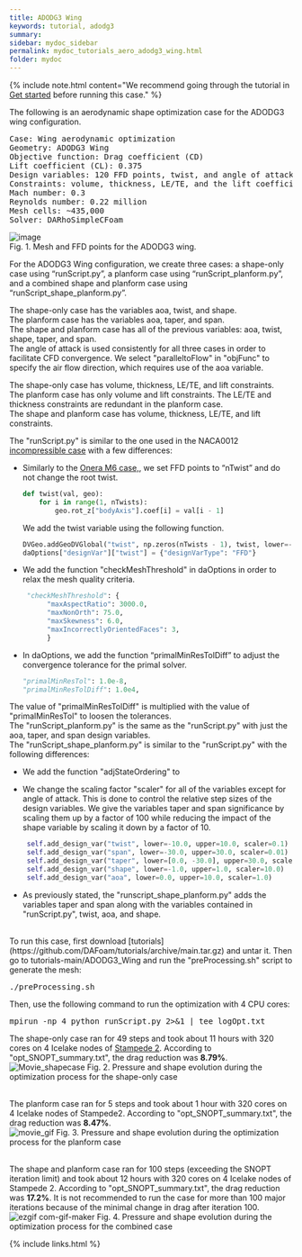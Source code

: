 ```yaml
---
title: ADODG3 Wing
keywords: tutorial, adodg3
summary: 
sidebar: mydoc_sidebar
permalink: mydoc_tutorials_aero_adodg3_wing.html
folder: mydoc
---
```


{% include note.html content="We recommend going through the tutorial in [Get started](mydoc_get_started_download_docker.html) before running this case." %}

The following is an aerodynamic shape optimization case for the ADODG3 wing configuration.

<pre>
Case: Wing aerodynamic optimization 
Geometry: ADODG3 Wing
Objective function: Drag coefficient (CD)
Lift coefficient (CL): 0.375
Design variables: 120 FFD points, twist, and angle of attack for the shape-only case (total: 126).
Constraints: volume, thickness, LE/TE, and the lift coefficient (total number: 764)
Mach number: 0.3
Reynolds number: 0.22 million
Mesh cells: ~435,000
Solver: DARhoSimpleCFoam
</pre>
![image](https://user-images.githubusercontent.com/106775921/184982881-66223c83-2e5b-46c3-b9da-33b5f99795d2.png)<br>
Fig. 1. Mesh and FFD points for the ADODG3 wing.

For the ADODG3 Wing configuration, we create three cases: a shape-only case using “runScript.py”, a planform case using “runScript_planform.py”, and a combined shape and planform case using “runScript_shape_planform.py”.

The shape-only case has the variables aoa, twist, and shape.<br>
The planform case has the variables aoa, taper, and span. <br>
The shape and planform case has all of the previous variables: aoa, twist, shape, taper, and span. <br>
The angle of attack is used consistently for all three cases in order to facilitate CFD convergence. We select "paralleltoFlow" in "objFunc" to specify the air flow direction, which requires use of the aoa variable. 
<br>

The shape-only case has volume, thickness, LE/TE, and lift constraints.<br>
The planform case has only volume and lift constraints. The LE/TE and thickness constraints are redundant in the planform case.<br>
The shape and planform case has volume, thickness, LE/TE, and lift constraints. 

The "runScript.py" is similar to the one used in the NACA0012 [incompressible case](mydoc_tutorials_naca0012_incompressible.html) with a few differences:

- Similarly to the [Onera M6 case,](mydoc_tutorials_aero_m6.html), we set FFD points to “nTwist” and do not change the root twist. 

  ```python
  def twist(val, geo):
      for i in range(1, nTwists):
          geo.rot_z["bodyAxis"].coef[i] = val[i - 1]
  ```
  
  We add the twist variable using the following function.

  ```python
  DVGeo.addGeoDVGlobal("twist", np.zeros(nTwists - 1), twist, lower=-10.0, upper=10.0, scale=1.0)
  daOptions["designVar"]["twist"] = {"designVarType": "FFD"}
  ```

- We add the function "checkMeshThreshold" in daOptions in order to relax the mesh quality criteria.
  ```python
   "checkMeshThreshold": {
        "maxAspectRatio": 3000.0,
        "maxNonOrth": 75.0,
        "maxSkewness": 6.0,
        "maxIncorrectlyOrientedFaces": 3, 
        }
   ```

- In daOptions, we add the function “primalMinResTolDiff” to adjust the convergence tolerance for the primal solver. 

  ```python
  "primalMinResTol": 1.0e-8,
  "primalMinResTolDiff": 1.0e4,
  ```
  
The value of "primalMinResTolDiff" is multiplied with the value of "primalMinResTol" to loosen the tolerances. 
<br>
The "runScript_planform.py" is the same as the "runScript.py" with just the aoa, taper, and span design variables. <br>
The "runScript_shape_planform.py" is similar to the "runScript.py" with the following differences:
- We add the function "adjStateOrdering" to 

- We change the scaling factor "scaler" for all of the variables except for angle of attack. This is done to control the relative step sizes of the design variables. We give the variables taper and span significance by scaling them up by a factor of 100 while reducing the impact of the shape variable by scaling it down by a factor of 10. 

  ```python
   self.add_design_var("twist", lower=-10.0, upper=10.0, scaler=0.1)
   self.add_design_var("span", lower=-30.0, upper=30.0, scaler=0.01)
   self.add_design_var("taper", lower=[0.0, -30.0], upper=30.0, scaler=0.01)
   self.add_design_var("shape", lower=-1.0, upper=1.0, scaler=10.0)
   self.add_design_var("aoa", lower=0.0, upper=10.0, scaler=1.0)
  ```
  
- As previously stated, the "runscript_shape_planform.py" adds the variables taper and span along with the variables contained in "runScript.py", twist, aoa, and shape.

<br>
To run this case, first download [tutorials](https://github.com/DAFoam/tutorials/archive/main.tar.gz) and untar it. Then go to tutorials-main/ADODG3_Wing and run the "preProcessing.sh" script to generate the mesh:

<pre>
./preProcessing.sh
</pre>

Then, use the following command to run the optimization with 4 CPU cores:

<pre>
mpirun -np 4 python runScript.py 2>&1 | tee logOpt.txt
</pre>

The shape-only case ran for 49 steps and took about 11 hours with 320 cores on 4 Icelake nodes of [Stampede 2](https://portal.xsede.org/tacc-stampede2). According to "opt_SNOPT_summary.txt", the drag reduction was **8.79%**. <br>
![Movie_shapecase](https://user-images.githubusercontent.com/106775921/184717033-aba631c2-b29a-4c23-919c-474c5c8db5b2.gif)
Fig. 2. Pressure and shape evolution during the optimization process for the shape-only case<br><br>

The planform case ran for 5 steps and took about 1 hour with 320 cores on 4 Icelake nodes of Stampede2. According to "opt_SNOPT_summary.txt", the drag reduction was **8.47%**. <br>
![movie_gif](https://user-images.githubusercontent.com/106775921/184983955-667beac1-ce20-4a17-8052-db14f946e8dc.gif)
Fig. 3. Pressure and shape evolution during the optimization process for the planform case<br><br>

The shape and planform case ran for 100 steps (exceeding the SNOPT iteration limit) and took about 12 hours with 320 cores on 4 Icelake nodes of Stampede 2. According to "opt_SNOPT_summary.txt", the drag reduction was **17.2%**. It is not recommended to run the case for more than 100 major iterations because of the minimal change in drag after iteration 100. 
![ezgif com-gif-maker](https://user-images.githubusercontent.com/106775921/185023313-5ddebf4c-0efb-431a-8216-a8e9adfe7a74.gif)
Fig. 4. Pressure and shape evolution during the optimization process for the combined case

{% include links.html %}


